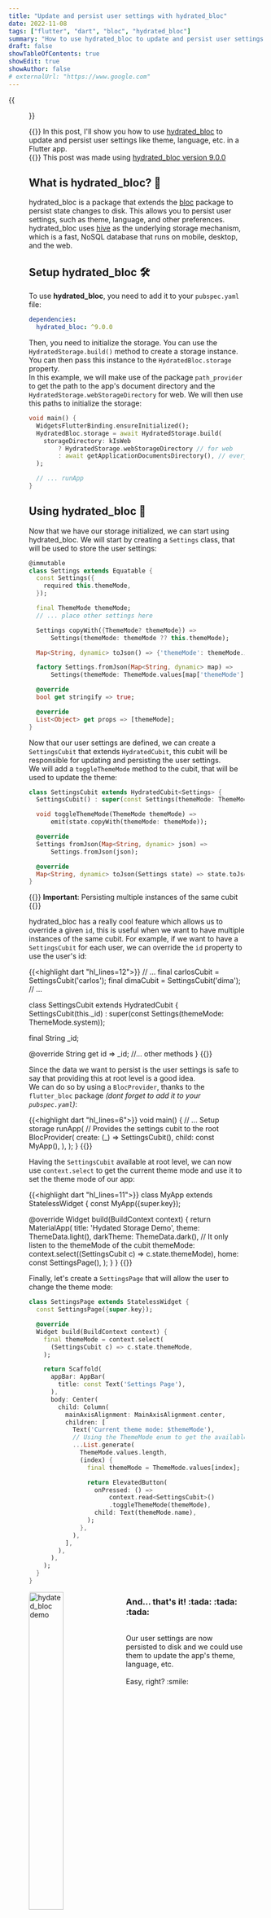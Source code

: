 ```yaml
---
title: "Update and persist user settings with hydrated_bloc"
date: 2022-11-08
tags: ["flutter", "dart", "bloc", "hydrated_bloc"]
summary: "How to use hydrated_bloc to update and persist user settings in a Flutter app."
draft: false
showTableOfContents: true
showEdit: true
showAuthor: false
# externalUrl: "https://www.google.com"
---
```


{{<figure
    src="https://github.com/cgutierr-zgz/stoing_settings_with_hydrated_bloc/blob/main/hydrated_bloc_logo.png?raw=true"
    alt="Hydrated bloc logo"
    caption="[hydrated_bloc](https://pub.dev/packages/hydrated_bloc) by [Felix Angelov](https://github.com/felangel)"
    class="center_scaled">}}


{{<lead>}}
In this post, I'll show you how to use [hydrated_bloc](https://pub.dev/packages/hydrated_bloc) to update and persist user settings like theme, language, etc. in a Flutter app.<br>
{{</lead>}}
This post was made using [hydrated_bloc version 9.0.0](https://pub.dev/packages/hydrated_bloc/versions/9.0.0)

## What is hydrated_bloc? :monocle_face:

hydrated_bloc is a package that extends the [bloc](https://pub.dev/packages/bloc) package to persist state changes to disk. This allows you to persist user settings, such as theme, language, and other preferences.<br>
hydrated_bloc uses [hive](https://pub.dev/packages/hive) as the underlying storage mechanism, which is a fast, NoSQL database that runs on mobile, desktop, and the web.

## Setup hydrated_bloc :hammer_and_wrench:

To use **hydrated_bloc**, you need to add it to your `pubspec.yaml` file:

```yaml
dependencies:
  hydrated_bloc: ^9.0.0
```

Then, you need to initialize the storage. You can use the `HydratedStorage.build()` method to create a storage instance. You can then pass this instance to the `HydratedBloc.storage` property.<br>
In this example, we will make use of the package `path_provider` to get the path to the app's document directory and the `HydratedStorage.webStorageDirectory` for web. We will then use this paths to initialize the storage:

```dart
void main() {
  WidgetsFlutterBinding.ensureInitialized();
  HydratedBloc.storage = await HydratedStorage.build(
    storageDirectory: kIsWeb
        ? HydratedStorage.webStorageDirectory // for web
        : await getApplicationDocumentsDirectory(), // everything else
  );

  // ... runApp
}
```

## Using hydrated_bloc :dart:

Now that we have our storage initialized, we can start using hydrated_bloc. We will start by creating a `Settings` class, that will be used to store the user settings:

```dart
@immutable
class Settings extends Equatable {
  const Settings({
    required this.themeMode,
  });

  final ThemeMode themeMode;
  // ... place other settings here

  Settings copyWith({ThemeMode? themeMode}) =>
      Settings(themeMode: themeMode ?? this.themeMode);

  Map<String, dynamic> toJson() => {'themeMode': themeMode.index};

  factory Settings.fromJson(Map<String, dynamic> map) =>
      Settings(themeMode: ThemeMode.values[map['themeMode'] as int]);

  @override
  bool get stringify => true;

  @override
  List<Object> get props => [themeMode];
}
```

Now that our user settings are defined, we can create a `SettingsCubit` that extends `HydratedCubit`, this cubit will be responsible for updating and persisting the user settings.<br>
We will add a `toggleThemeMode` method to the cubit, that will be used to update the theme:

```dart
class SettingsCubit extends HydratedCubit<Settings> {
  SettingsCubit() : super(const Settings(themeMode: ThemeMode.system));

  void toggleThemeMode(ThemeMode themeMode) =>
      emit(state.copyWith(themeMode: themeMode));

  @override
  Settings fromJson(Map<String, dynamic> json) =>
      Settings.fromJson(json);

  @override
  Map<String, dynamic> toJson(Settings state) => state.toJson();
}
```

{{<alert>}}
**Important**: Persisting multiple instances of the same cubit
{{</alert>}}

hydrated_bloc has a really cool feature which allows us to override a given `id`, this is useful when we want to have multiple instances of the same cubit. For example, if we want to have a `SettingsCubit` for each user, we can override the `id` property to use the user's id:

{{<highlight dart "hl_lines=12">}}
// ...
final carlosCubit = SettingsCubit('carlos');
final dimaCubit = SettingsCubit('dima');
// ...

class SettingsCubit extends HydratedCubit<Settings> {
  SettingsCubit(this._id) : super(const Settings(themeMode: ThemeMode.system));

  final String _id;

  @override
  String get id => _id;
  //... other methods
}
{{</highlight>}}



Since the data we want to persist is the user settings is safe to say that providing this at root level is a good idea.<br>
We can do so by using a `BlocProvider`, thanks to the `flutter_bloc` package _(dont forget to add it to your `pubspec.yaml`)_:

{{<highlight dart "hl_lines=6">}}
void main() {
  // ... Setup storage
  runApp(
    // Provides the settings cubit to the root
    BlocProvider(
      create: (_) => SettingsCubit(),
      child: const MyApp(),
    ),
  );
}
{{</highlight>}}


Having the `SettingsCubit` available at root level, we can now use `context.select` to get the current theme mode and use it to set the theme mode of our app:


{{<highlight dart "hl_lines=11">}}
class MyApp extends StatelessWidget {
  const MyApp({super.key});

  @override
  Widget build(BuildContext context) {
    return MaterialApp(
      title: 'Hydated Storage Demo',
      theme: ThemeData.light(),
      darkTheme: ThemeData.dark(),
	  // It only listen to the themeMode of the cubit
      themeMode: context.select((SettingsCubit c) => c.state.themeMode),
      home: const SettingsPage(),
    );
  }
}
{{</highlight>}}

Finally, let's create a `SettingsPage` that will allow the user to change the theme mode:

```dart
class SettingsPage extends StatelessWidget {
  const SettingsPage({super.key});

  @override
  Widget build(BuildContext context) {
    final themeMode = context.select(
      (SettingsCubit c) => c.state.themeMode,
    );

    return Scaffold(
      appBar: AppBar(
        title: const Text('Settings Page'),
      ),
      body: Center(
        child: Column(
          mainAxisAlignment: MainAxisAlignment.center,
          children: [
            Text('Current theme mode: $themeMode'),
			// Using the ThemeMode enum to get the available options
            ...List.generate(
              ThemeMode.values.length,
              (index) {
                final themeMode = ThemeMode.values[index];

                return ElevatedButton(
                  onPressed: () =>
                      context.read<SettingsCubit>()
					  .toggleThemeMode(themeMode),
                  child: Text(themeMode.name),
                );
              },
            ),
          ],
        ),
      ),
    );
  }
}
```

<table>
    <tr>
		<img src="https://github.com/cgutierr-zgz/stoing_settings_with_hydrated_bloc/blob/main/hydrated_bloc_demo.gif?raw=true" alt="hydated_bloc demo" width="40%" style="border-radius: 1%; float: left; margin: 0 5% 0 0;">
    </tr>
    <tr>
		<div>
			<h3>And... that's it! :tada: :tada: :tada:</h3><br>
			Our user settings are now persisted to disk and we could use them to update the app's theme, language, etc.<br><br>
			Easy, right? :smile:
		</div>
    </tr>
</table>

## Conclusion :memo:

In this post, I showed you how to use hydrated_bloc to **update** and **persist** user settings in a Flutter app. I hope you found this post useful. If you have any questions, feel free to leave a comment below.<br>
Thanks for reading! :nerd_face:

## Extra :gift:

The full **source code** with **100% test coverage** :test_tube: for this post is available [here](https://github.com/cgutierr-zgz/stoing_settings_with_hydrated_bloc) :mag:<br>

The **pubspec.yaml** file for this project uses the following dependencies :package:

```yaml
dependencies:
  bloc: ^8.1.0
  equatable: ^2.0.5 # Used to compare objects
  flutter:
    sdk: flutter
  flutter_bloc: ^8.1.1 # Used to provide the cubit to the root
  hydrated_bloc: ^9.0.0 # Used to persist the cubit state
  path_provider: ^2.0.11 # Used to get the storage directory path

dev_dependencies:
  bloc_test: ^9.1.0 # Used to test the cubit
  flutter_test:
    sdk: flutter
  mocktail: ^0.3.0 # Used to mock the storage
  path: ^1.8.2 # Used to create a mock storage
  very_good_analysis: ^3.1.0 # Used to enforce very good practices 🦄
```

## References :books:

- [bloc](https://pub.dev/packages/bloc)
- [equatable](https://pub.dev/packages/equatable)
- [flutter_bloc](https://pub.dev/packages/flutter_bloc)
- [hydrated_bloc](https://pub.dev/packages/hydrated_bloc)
- [hive](https://pub.dev/packages/hive)
- [path_provider](https://pub.dev/packages/path_provider)
- [bloc_test](https://pub.dev/packages/bloc_test)
- [mocktail](https://pub.dev/packages/mocktail)
- [path](https://pub.dev/packages/path)
- [very_good_analysis](https://pub.dev/packages/very_good_analysis)
